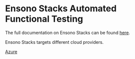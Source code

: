 # Ensono Stacks Automated Functional Testing

The full documentation on Ensono Stacks can be found [here](https://github.com/ensono/stacks-dotnet-cqrs).

Ensono Stacks targets different cloud providers.

[Azure](https://ensono.github.io/stacks/docs/workloads/azure/backend/netcore/testing/functional_testing_netcore)
